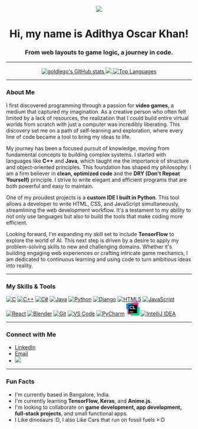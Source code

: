 <div align="center">
  <img src="https://user-images.githubusercontent.com/18350557/176309783-0785949b-9127-417c-8b55-ab5a4333674e.gif" width="30"/>
  <h1>Hi, my name is Adithya Oscar Khan!</h1>
  <h3>From web layouts to game logic, a journey in code.</h3>
</div>

---

<div align="center">
  <a href="http://www.github.com/goldlego">
    <img src="https://github-readme-stats.vercel.app/api?username=goldlego&show_icons=true&hide=&count_private=true&title_color=ffffff&text_color=ffffff&icon_color=0891b2&bg_color=1c1917&hide_border=true&show_icons=true" alt="goldlego's GitHub stats" />
  </a>
  <a href="http://www.github.com/goldlego">
    <img src="https://github-readme-streak-stats.herokuapp.com/?user=goldlego&stroke=ffffff&background=1c1917&ring=ffffff&fire=ffffff&currStreakNum=ffffff&currStreakLabel=ffffff&sideNums=ffffff&sideLabels=ffffff&dates=ffffff&hide_border=true" />
  </a>
  <a href="https://github.com/goldlego">
    <img src="https://github-readme-stats.vercel.app/api/top-langs/?username=goldlego&langs_count=10&title_color=ffffff&text_color=ffffff&icon_color=0891b2&bg_color=1c1917&hide_border=true&locale=en&custom_title=Top%20Languages" alt="Top Languages" />
  </a>
</div>

---

### About Me

I first discovered programming through a passion for **video games**, a medium that captured my imagination. As a creative person who often felt limited by a lack of resources, the realization that I could build entire virtual worlds from scratch with just a computer was incredibly liberating. This discovery set me on a path of self-learning and exploration, where every line of code became a tool to bring my ideas to life.

My journey has been a focused pursuit of knowledge, moving from fundamental concepts to building complex systems. I started with languages like **C++** and **Java**, which taught me the importance of structure and object-oriented principles. This foundation has shaped my philosophy: I am a firm believer in **clean, optimized code** and the **DRY (Don't Repeat Yourself)** principle. I strive to write elegant and efficient programs that are both powerful and easy to maintain.

One of my proudest projects is a **custom IDE I built in Python**. This tool allows a developer to write HTML, CSS, and JavaScript simultaneously, streamlining the web development workflow. It's a testament to my ability to not only use languages but also to build the tools that make coding more efficient.

Looking forward, I'm expanding my skill set to include **TensorFlow** to explore the world of AI. This next step is driven by a desire to apply my problem-solving skills to new and challenging domains. Whether it's building engaging web experiences or crafting intricate game mechanics, I am dedicated to continuous learning and using code to turn ambitious ideas into reality.

---

### My Skills & Tools

<p align="left">
  <a href="https://docs.microsoft.com/en-us/cpp/?view=msvc-170" target="_blank" rel="noreferrer"><img src="https://raw.githubusercontent.com/danielcranney/readme-generator/main/public/icons/skills/c-colored.svg" alt="C" title="C" width="36" height="36" /></a>
  <a href="https://docs.microsoft.com/en-us/cpp/?view=msvc-170" target="_blank" rel="noreferrer"><img src="https://raw.githubusercontent.com/danielcranney/readme-generator/main/public/icons/skills/cplusplus-colored.svg" alt="C++" title="C++" width="36" height="36" /></a>
  <a href="https://docs.microsoft.com/en-us/dotnet/csharp/" target="_blank" rel="noreferrer"><img src="https://raw.githubusercontent.com/danielcranney/readme-generator/main/public/icons/skills/csharp-colored.svg" alt="C#" title="C#" width="36" height="36" /></a>
  <a href="https://www.oracle.com/java/" target="_blank" rel="noreferrer"><img src="https://raw.githubusercontent.com/danielcranney/readme-generator/main/public/icons/skills/java-colored.svg" alt="Java" title="Java" width="36" height="36" /></a>
  <a href="https://www.python.org/" target="_blank" rel="noreferrer"><img src="https://raw.githubusercontent.com/danielcranney/readme-generator/main/public/icons/skills/python-colored.svg" alt="Python" title="Python" width="36" height="36" /></a>
  <a href="https://www.djangoproject.com/" target="_blank" rel="noreferrer"><img src="https://raw.githubusercontent.com/danielcranney/readme-generator/main/public/icons/skills/django-colored-dark.svg" alt="Django" title="Django" width="36" height="36" /></a>
  <a href="https://developer.mozilla.org/en-US/docs/Glossary/HTML5" target="_blank" rel="noreferrer"><img src="https://raw.githubusercontent.com/danielcranney/readme-generator/main/public/icons/skills/html5-colored.svg" alt="HTML5" title="HTML5" width="36" height="36" /></a>
  <a href="https://developer.mozilla.org/en-US/docs/Web/JavaScript" target="_blank" rel="noreferrer"><img src="https://raw.githubusercontent.com/danielcranney/readme-generator/main/public/icons/skills/javascript-colored.svg" alt="JavaScript" title="JavaScript" width="36" height="36" /></a>
  <a href="https://reactjs.org/" target="_blank" rel="noreferrer"><img src="https://raw.githubusercontent.com/danielcranney/readme-generator/main/public/icons/skills/react-colored.svg" alt="React" title="React" width="36" height="36" /></a>
  <a href="https://www.blender.org/" target="_blank" rel="noreferrer"><img src="https://raw.githubusercontent.com/danielcranney/readme-generator/main/public/icons/skills/blender-colored.svg" alt="Blender" title="Blender" width="36" height="36" /></a>
  <a href="https://git-scm.com/" target="_blank" rel="noreferrer"><img src="https://raw.githubusercontent.com/danielcranney/readme-generator/main/public/icons/skills/git-colored.svg" alt="Git" title="Git" width="36" height="36" /></a>
  <a href="https://code.visualstudio.com/" target="_blank" rel="noreferrer"><img src="https://raw.githubusercontent.com/danielcranney/readme-generator/main/public/icons/skills/visualstudiocode-colored.svg" alt="VS Code" title="VS Code" width="36" height="36" /></a>
  <a href="https://www.jetbrains.com/pycharm/" target="_blank" rel="noreferrer"><img src="https://upload.wikimedia.org/wikipedia/commons/a/a2/JetBrains_PyCharm_Product_Icon.svg" alt="PyCharm" title="PyCharm" width="36" height="36" /></a>
  <a href="https://www.jetbrains.com/clion/" target="_blank" rel="noreferrer"><img src="clion-8.png" alt="CLion" title="CLion" width="36" height="36" /></a>
  <a href="https://www.jetbrains.com/idea/" target="_blank" rel="noreferrer"><img src="https://upload.wikimedia.org/wikipedia/commons/e/ef/JetBrains_IntelliJ_IDEA_Product_Icon.svg" alt="IntelliJ IDEA" title="IntelliJ IDEA" width="36" height="36" /></a>
</p>

---

### Connect with Me

* <a href="https://www.linkedin.com/in/adithya-oscar-5848a1323/" target="_blank">LinkedIn</a>
* <a href="mailto:goldlegomain@gmail.com">Email</a>
* <a href="https://www.github.com/goldlego"><img src="https://img.shields.io/github/followers/goldlego?logo=github&style=for-the-badge&color=0891b2&labelColor=1c1917" /></a>

---

### Fun Facts

* I'm currently based in Bangalore, India.
* I'm currently learning **TensorFlow, Keras**, and **Anime.js**.
* I'm looking to collaborate on **game development, app development, full-stack projects**, and small functional apps.
* I Like dinosaurs :D, I also Like Cars that run on fossil fuels >:D
